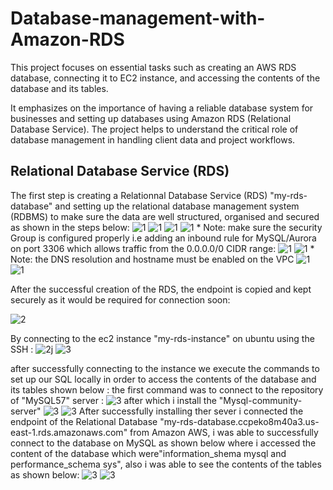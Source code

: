 # Database-management-with-Amazon-RDS
This project focuses on essential tasks such as creating an AWS RDS database, connecting it to EC2 instance, and accessing the contents of the database and its tables.

 It  emphasizes on the importance of having a reliable database system for businesses and setting up databases using Amazon RDS (Relational Database Service). The project helps to understand the critical role of database management in handling client data and project workflows.

##  Relational Database Service (RDS)
  The first step is creating a Relationnal Database Service (RDS) "my-rds-database" and setting up the relational database management system (RDBMS) to make sure the data are well structured, organised and secured as shown in the steps below:
  ![1](./img/Snipaste_2025-03-10_16-27-33.png)
  ![1](./img/1a.png)
  ![1](./img/1b.png)
  ![1](./img/1c.png)
    * Note: make sure the security Group is configured properly i.e adding an inbound rule for MySQL/Aurora on port 3306 which allows traffic from the 0.0.0.0/0 CIDR range:
![1](./img/1d.png)
![1](./img/1e.png)
    * Note: the DNS resolution and hostname must be enabled on the VPC 
![1](./img/1f.png)
![1](./img/1g.png)

After the successful creation of the RDS, the endpoint is copied and kept securely as it would be required for connection soon:

![2](./img/2.png)

By connecting to the ec2 instance "my-rds-instance" on ubuntu using the SSH :
![2j](./img/2j.png)
![3](./img/3.png)

after successfully connecting to the instance we execute the commands to set up our SQL locally in order to access the contents of the database and its tables shown below :
the first command was to connect to the repository of "MySQL57" server :
![3](./img/3a.png)
after which i install the "Mysql-community-server"
![3](./img/3c.png)
![3](./img/3d.png)
 After successfully installing ther sever i connected the endpoint of the Relational Database "my-rds-database.ccpeko8m40a3.us-east-1.rds.amazonaws.com" from Amazon AWS,
i was able to successfully connect to the database on MySQL as shown below where i accessed the content of the database which were"information_shema mysql and performance_schema sys", also i was able to see the contents of the tables as shown below:
![3](./img/3e.png)
![3](./img/3f.png)


